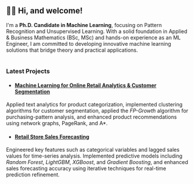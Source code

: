 ## 👋🏻 Hi, and welcome!

I'm a **Ph.D. Candidate in Machine Learning**, focusing on Pattern Recognition and Unsupervised Learning. With a solid foundation in Applied & Business Mathematics (BSc, MSc) and hands-on experience as an ML Engineer, I am committed to developing innovative machine learning solutions that bridge theory and practical applications.

#

### Latest Projects

- #### [Machine Learning for Online Retail Analytics & Customer Segmentation](https://github.com/semoglou/Machine-Learning-Customer-Segmentation)
Applied text analytics for product categorization, implemented clustering algorithms for customer segmentation, applied the *FP-Growth* algorithm for purchasing-pattern analysis, and enhanced product recommendations using network graphs, PageRank, and A*.

- #### [Retail Store Sales Forecasting](https://github.com/semoglou/Retail-Store-Sales-Forecasting)
Engineered key features such as categorical variables and lagged sales values for time-series analysis. Implemented predictive models including *Random Forest*, *LightGBM*, *XGBoost*, and *Gradient Boosting*, and enhanced sales forecasting accuracy using iterative techniques for real-time prediction refinement.

